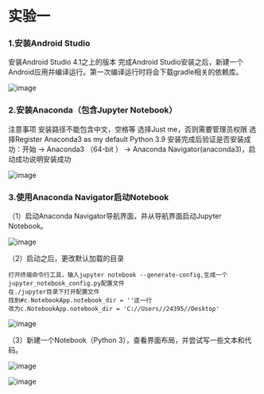 # 实验一


### 1.安装Android Studio

安装Android Studio 4.1之上的版本
完成Android Studio安装之后，新建一个Android应用并编译运行。第一次编译运行时将会下载gradle相关的依赖库。

![image](https://github.com/IlIlIlIlIlIlIlIlIlIlIl/exp1/blob/master/1.png?raw=true)

### 2.安装Anaconda（包含Jupyter Notebook）

注意事项
安装路径不能包含中文，空格等
选择Just me，否则需要管理员权限
选择Register Anaconda3 as my default Python 3.9
安装完成后验证是否安装成功：开始 → Anaconda3 （64-bit ） → Anaconda Navigator(anaconda3)，启动成功说明安装成功

![image](https://github.com/IlIlIlIlIlIlIlIlIlIlIl/exp1/blob/master/2.png?raw=true)

### 3.使用Anaconda Navigator启动Notebook

（1）启动Anaconda Navigator导航界面，并从导航界面启动Jupyter Notebook。
    
   ![image](https://github.com/IlIlIlIlIlIlIlIlIlIlIl/exp1/blob/master/3.png?raw=true) 
    
（2）启动之后，更改默认加载的目录

    打开终端命令行工具，输入jupyter notebook --generate-config,生成一个jupyter_notebook_config.py配置文件
    在./jupyter目录下打开配置文件
    找到#c.NotebookApp.notebook_dir = ''这一行
    改为c.NotebookApp.notebook_dir = 'C://Users//24395//Desktop'
    
   ![image](https://github.com/IlIlIlIlIlIlIlIlIlIlIl/exp1/blob/master/4.png?raw=true)
    
（3）新建一个Notebook（Python 3），查看界面布局，并尝试写一些文本和代码。

   ![image](https://github.com/IlIlIlIlIlIlIlIlIlIlIl/exp1/blob/master/5.png?raw=true)
    
   ![image](https://github.com/IlIlIlIlIlIlIlIlIlIlIl/exp1/blob/master/6.png?raw=true)
